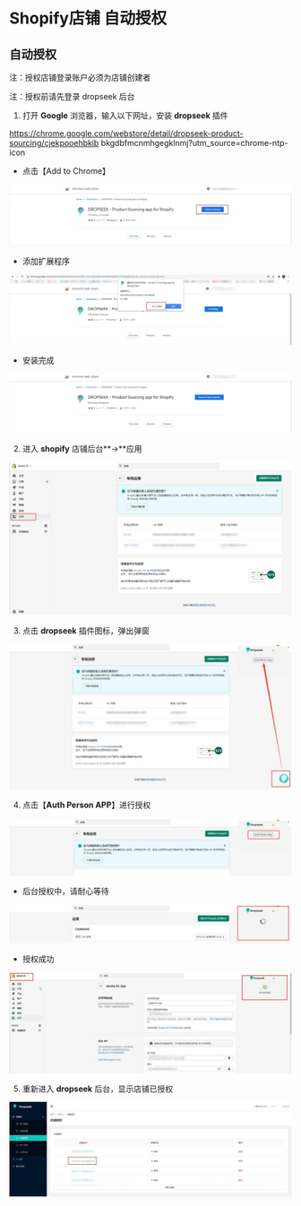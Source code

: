 # Shopify店铺 自动授权

## **自动授权**

注：授权店铺登录账户必须为店铺创建者

注：授权前请先登录 dropseek 后台

1. 打开 **Google** 浏览器，输入以下网址，安装 **dropseek** 插件

https://chrome.google.com/webstore/detail/dropseek-product-sourcing/cjekpooehbkib bkgdbfmcnmhgegklnmj?utm\_source=chrome-ntp-icon

* 点击【Add to Chrome】

![](../.gitbook/assets/0%20%281%29%20%281%29%20%284%29.jpeg)

* 添加扩展程序

![](../.gitbook/assets/1%20%281%29%20%281%29%20%281%29.jpeg)

* 安装完成

![](../.gitbook/assets/2%20%281%29%20%281%29%20%281%29%20%284%29.jpeg)

2. 进入 **shopify** 店铺后台**-&gt;**应用

![](../.gitbook/assets/9%20%282%29.jpeg)

3. 点击 **dropseek** 插件图标，弹出弹窗

![](../.gitbook/assets/4%20%281%29.jpeg)

4. 点击【**Auth Person APP**】进行授权

![](../.gitbook/assets/5.jpeg)

* 后台授权中，请耐心等待

![](../.gitbook/assets/6%20%281%29%20%281%29.jpeg)

* 授权成功

![](../.gitbook/assets/7%20%281%29.jpeg)

5. 重新进入 **dropseek** 后台，显示店铺已授权

![](../.gitbook/assets/8%20%281%29%20%281%29%20%281%29.jpeg)


